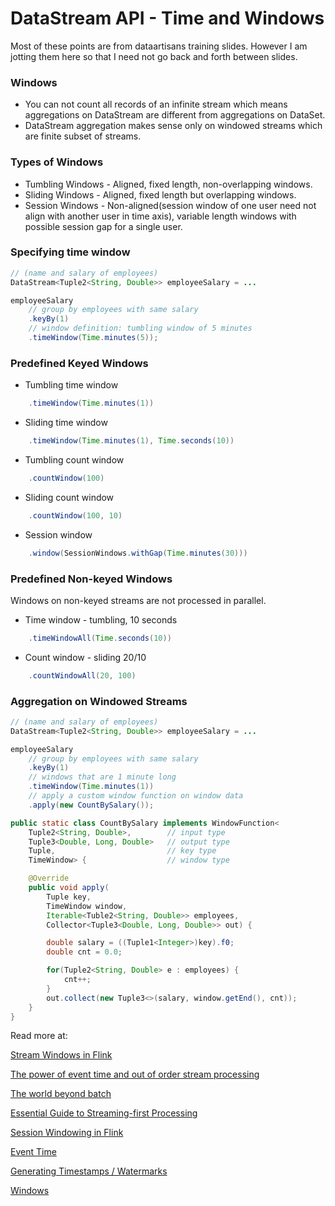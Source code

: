 # DataStream API - Time and Windows

Most of these points are from dataartisans training slides. However I am jotting them here so that I need not go back and forth between slides.

### Windows

* You can not count all records of an infinite stream which means aggregations on DataStream are different from aggregations on DataSet.
* DataStream aggregation makes sense only on windowed streams which are finite subset of streams.

### Types of Windows

* Tumbling Windows - Aligned, fixed length, non-overlapping windows.
* Sliding Windows - Aligned, fixed length but overlapping windows.
* Session Windows - Non-aligned\(session window of one user need not align with another user in time axis\), variable length windows with possible session gap for a single user.

### Specifying time window

```java
// (name and salary of employees)
DataStream<Tuple2<String, Double>> employeeSalary = ...

employeeSalary
    // group by employees with same salary
    .keyBy(1)
    // window definition: tumbling window of 5 minutes
    .timeWindow(Time.minutes(5));
```

### Predefined Keyed Windows
* Tumbling time window
```java
    .timeWindow(Time.minutes(1))
```
* Sliding time window
```java
    .timeWindow(Time.minutes(1), Time.seconds(10))
```
* Tumbling count window
```java
    .countWindow(100)
```
* Sliding count window
```java
    .countWindow(100, 10)
```
* Session window
```java
    .window(SessionWindows.withGap(Time.minutes(30)))
```

### Predefined Non-keyed Windows

Windows on non-keyed streams are not processed in parallel.
* Time window - tumbling, 10 seconds

```java
    .timeWindowAll(Time.seconds(10))
```

* Count window - sliding 20/10

```java
    .countWindowAll(20, 100)
```


### Aggregation on Windowed Streams
```java
// (name and salary of employees)
DataStream<Tuple2<String, Double>> employeeSalary = ...

employeeSalary    
    // group by employees with same salary    
    .keyBy(1)    
    // windows that are 1 minute long
    .timeWindow(Time.minutes(1))
    // apply a custom window function on window data
    .apply(new CountBySalary());

public static class CountBySalary implements WindowFunction<
    Tuple2<String, Double>,        // input type
    Tuple3<Double, Long, Double>   // output type
    Tuple,                         // key type
    TimeWindow> {                  // window type

    @Override
    public void apply(
        Tuple key,
        TimeWindow window,
        Iterable<Tuble2<String, Double>> employees,
        Collector<Tuple3<Double, Long, Double>> out) {

        double salary = ((Tuple1<Integer>)key).f0;
        double cnt = 0.0;

        for(Tuple2<String, Double> e : employees) {
            cnt++;
        }
        out.collect(new Tuple3<>(salary, window.getEnd(), cnt));
    }
}

```

Read more at:

[Stream Windows in Flink](http://flink.apache.org/news/2015/12/04/Introducing-windows.html)

[The power of event time and out of order stream processing](http://data-artisans.com/how-apache-flink-enables-new-streaming-applications-part-1/)

[The world beyond batch](https://www.oreilly.com/ideas/the-world-beyond-batch-streaming-101)

[Essential Guide to Streaming-first Processing](https://www.mapr.com/blog/essential-guide-streaming-first-processing-apache-flink)

[Session Windowing in Flink](http://data-artisans.com/session-windowing-in-flink/)

[Event Time](https://ci.apache.org/projects/flink/flink-docs-release-1.1/apis/streaming/event_time.html)

[Generating Timestamps / Watermarks](https://ci.apache.org/projects/flink/flink-docs-release-1.1/apis/streaming/event_timestamps_watermarks.html)

[Windows](https://ci.apache.org/projects/flink/flink-docs-release-1.1/apis/streaming/windows.html)